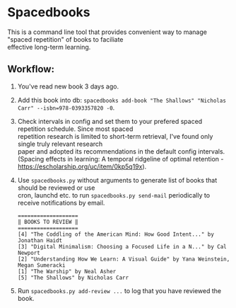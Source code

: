 Spacedbooks
==========
This is a command line tool that provides convenient way to manage "spaced repetition" of books to faciliate  
effective long-term learning.  

Workflow:
--------
   1. You've read new book 3 days ago.  
   2. Add this book into db: `spacedbooks add-book "The Shallows" "Nicholas Carr" --isbn=978-0393357820 -0`.  
   3. Check intervals in config and set them to your prefered spaced repetition schedule. Since most spaced  
       repetition research is limited to short-term retrieval, I've found only single truly relevant research  
       paper and adopted its recommendations in the default config intervals.  
       (Spacing effects in learning: A temporal ridgeline of optimal retention - https://escholarship.org/uc/item/0kp5q19x).  
   4. Use `spacedbooks.py` without arguments to generate list of books that should be reviewed or use  
       cron, launchd etc. to run `spacedbooks.py send-mail` periodically to receive notifications by email.  
    
        ```
        ===================
        ‖ BOOKS TO REVIEW ‖
        ===================
        [4] "The Coddling of the American Mind: How Good Intent..." by Jonathan Haidt
        [3] "Digital Minimalism: Choosing a Focused Life in a N..." by Cal Newport
        [2] "Understanding How We Learn: A Visual Guide" by Yana Weinstein, Megan Sumeracki
        [1] "The Warship" by Neal Asher
        [5] "The Shallows" by Nicholas Carr
        ```
   5. Run `spacedbooks.py add-review ...` to log that you have reviewed the book.
